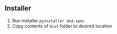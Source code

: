 ## Installer
1. Run installer `pyinstaller dnd.spec`
2. Copy contents of `dist` folder to desired location